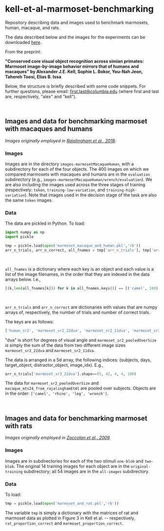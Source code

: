 # kell-et-al-marmoset-benchmarking
Repository describing data and images used to benchmark marmosets, human, macaque, and rats.

The data described below and the images for the experiments can be downloaded <a href="https://www.dropbox.com/sh/ro27d32o9rmd3m1/AABxXtZvSW40vHLEHHlU0t6Va?dl=0">here</a>.

From the preprint: 

**"Conserved core visual object recognition across simian primates: Marmoset image-by-image behavior mirrors that of humans and macaques" 
by Alexander J.E. Kell, Sophie L. Bokor, You-Nah Jeon, Tahereh Toosi, Elias B. Issa**

Below, the structure is briefly described with some code snippets. For further questions, please email: first.last@columbia.edu (where first and last are, respectively, "alex" and "kell").

<br/>

## Images and data for benchmarking marmoset with macaques and humans 

*Images originally employed in <a href="https://www.jneurosci.org/content/38/33/7255.short">Rajalingham et al., 2018</a>.*

### Images
Images are in the directory `images-marmosetMacaqueHuman`, with a subdirectory for each of the four objects. The 400 images on which we compared marmosets with macaques and humans are in the `evaluation` subdirectory (e.g., `images-marmosetMacaqueHuman/wrench/evaluation`). We are also including the images used across the three stages of training (respectively: `token`, `training-low-variation`, and `training-high-variation`). Note that images used in the decision stage of the task are also the same `token` images.

### Data
The data are pickled in Python. To load:

```python
import numpy as np
import pickle

tmp = pickle.load(open('marmoset_macaque_and_human.pkl','rb'))
arr_n_trials, arr_n_correct, all_fnames = tmp['arr_n_trials'], tmp['arr_n_correct'], tmp['all_fns']
```

<br/>

`all_fnames` is a dictionary where each key is an object and each value is a list of the image filenames, in the order that they are indexed in the data arrays below. I.e.,

```python
[(k,len(all_fnames[k])) for k in all_fnames.keys()] == [('camel', 100), ('leg', 100), ('wrench', 100), ('rhino', 100)]
```

<br/>

`arr_n_trials` and `arr_n_correct` are dictionaries with values that are numpy arrays of, respectively, the number of trials and number of correct trials. 

The keys are as follows: 
```python
['human_sr2', 'marmoset_sr2_22dva', 'marmoset_sr2_11dva', 'marmoset_sr2_pooledOverSize', 'macaque_mts24_from_rajalinghamEtAl']
```

"dva" is short for degrees of visual angle and `marmoset_sr2_pooledOverSize` is simply the sum of the data from two different image sizes `marmoset_sr2_22dva` and `marmoset_sr2_11dva`.

The data is arranged in a 5d array, the following indices: (subjects, days, target_object, distractor_object, image_idx). E.g.,
```python
arr_n_trials['marmoset_sr2_22dva'].shape==(5, 42, 4, 4, 100)
```

The data for `marmoset_sr2_pooledOverSize` and `macaque_mts24_from_rajalinghamEtAl` are pooled over subjects. Objects are in the order: `['camel', 'rhino', 'leg', 'wrench']`.

<br/>

## Images and data for benchmarking marmoset with rats

*Images originally employed in <a href="https://www.pnas.org/content/106/21/8748">Zoccolan et al., 2009</a>.*

### Images 
Images are in subdirectories for each of the two stimuli `one-blob` and `two-blob`. The original 14 training images for each object are in the `original-training` subdirectory; all 54 images are in the `all-images` subdirectory.


### Data
To load:

```python
tmp = pickle.load(open('marmoset_and_rat.pkl','rb'))
```

The variable `tmp` is simply a dictionary with the matrices of rat and marmoset data as plotted in Figure 3 in Kell et al. -- respectively, `rat_proportion_correct` and `marmoset_proportion_correct`. 
